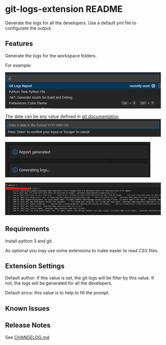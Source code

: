 # git-logs-extension README

Generate the logs for all the developers. Use a default yml file to configurate the output.

## Features

Generate the logs for the workspace folders.

For example:

![command](https://github.com/masicx/vs-git-logs-extension/raw/master/assets/image.png)

The date can be any value defined in [git documentation](https://git-scm.com/docs/git-log#Documentation/git-log.txt---sinceltdategt)
![date where it is going to start](https://github.com/masicx/vs-git-logs-extension/raw/master/assets/image2.png)

![alt text](https://github.com/masicx/vs-git-logs-extension/raw/master/assets/image3.png)

![alt text](https://github.com/masicx/vs-git-logs-extension/raw/master/assets/image4.png)

## Requirements

Install python 3 and git.

As optional you may use some extensions to make easier to read CSV files.

## Extension Settings

Default author: if this value is set, the git logs will be filter by this value. If not, the logs will be generated for all the developers.

Default since: this value is to help to fill the prompt.

## Known Issues



## Release Notes

See [CHANGELOG.md](https://raw.githubusercontent.com/masicx/vs-git-logs-extension/master/CHANGELOG.md)

